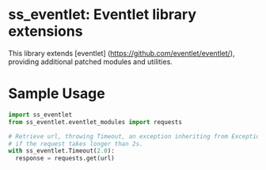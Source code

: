 # ss\_eventlet: Eventlet library extensions

This library extends [eventlet] (https://github.com/eventlet/eventlet/),
providing additional patched modules and utilities.

# Sample Usage

```python
import ss_eventlet
from ss_eventlet.eventlet_modules import requests

# Retrieve url, throwing Timeout, an exception inheriting from Exception,
# if the request takes longer than 2s.
with ss_eventlet.Timeout(2.0):
  response = requests.get(url)
```
